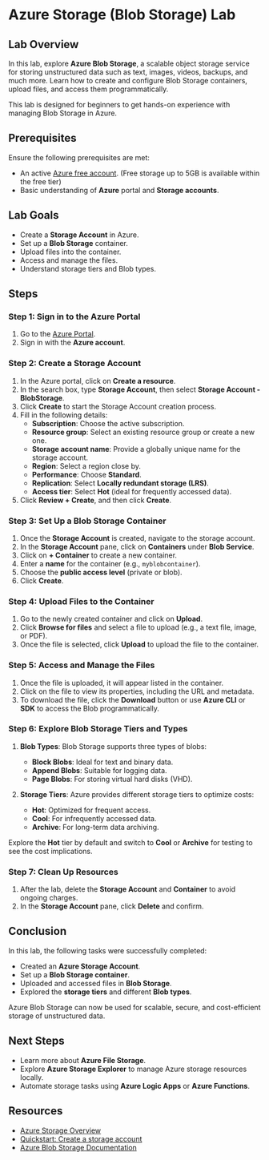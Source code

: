 # Azure Storage (Blob Storage) Lab

## Lab Overview

In this lab, explore **Azure Blob Storage**, a scalable object storage service for storing unstructured data such as text, images, videos, backups, and much more. Learn how to create and configure Blob Storage containers, upload files, and access them programmatically.

This lab is designed for beginners to get hands-on experience with managing Blob Storage in Azure.

## Prerequisites

Ensure the following prerequisites are met:

- An active [Azure free account](https://azure.microsoft.com/en-us/free/). (Free storage up to 5GB is available within the free tier)
- Basic understanding of **Azure** portal and **Storage accounts**.

## Lab Goals

- Create a **Storage Account** in Azure.
- Set up a **Blob Storage** container.
- Upload files into the container.
- Access and manage the files.
- Understand storage tiers and Blob types.

## Steps

### Step 1: Sign in to the Azure Portal
1. Go to the [Azure Portal](https://portal.azure.com/).
2. Sign in with the **Azure account**.

### Step 2: Create a Storage Account
1. In the Azure portal, click on **Create a resource**.
2. In the search box, type **Storage Account**, then select **Storage Account - BlobStorage**.
3. Click **Create** to start the Storage Account creation process.
4. Fill in the following details:
   - **Subscription**: Choose the active subscription.
   - **Resource group**: Select an existing resource group or create a new one.
   - **Storage account name**: Provide a globally unique name for the storage account.
   - **Region**: Select a region close by.
   - **Performance**: Choose **Standard**.
   - **Replication**: Select **Locally redundant storage (LRS)**.
   - **Access tier**: Select **Hot** (ideal for frequently accessed data).
5. Click **Review + Create**, and then click **Create**.

### Step 3: Set Up a Blob Storage Container
1. Once the **Storage Account** is created, navigate to the storage account.
2. In the **Storage Account** pane, click on **Containers** under **Blob Service**.
3. Click on **+ Container** to create a new container.
4. Enter a **name** for the container (e.g., `myblobcontainer`).
5. Choose the **public access level** (private or blob).
6. Click **Create**.

### Step 4: Upload Files to the Container
1. Go to the newly created container and click on **Upload**.
2. Click **Browse for files** and select a file to upload (e.g., a text file, image, or PDF).
3. Once the file is selected, click **Upload** to upload the file to the container.

### Step 5: Access and Manage the Files
1. Once the file is uploaded, it will appear listed in the container.
2. Click on the file to view its properties, including the URL and metadata.
3. To download the file, click the **Download** button or use **Azure CLI** or **SDK** to access the Blob programmatically.

### Step 6: Explore Blob Storage Tiers and Types
1. **Blob Types**: Blob Storage supports three types of blobs:
   - **Block Blobs**: Ideal for text and binary data.
   - **Append Blobs**: Suitable for logging data.
   - **Page Blobs**: For storing virtual hard disks (VHD).
   
2. **Storage Tiers**: Azure provides different storage tiers to optimize costs:
   - **Hot**: Optimized for frequent access.
   - **Cool**: For infrequently accessed data.
   - **Archive**: For long-term data archiving.

Explore the **Hot** tier by default and switch to **Cool** or **Archive** for testing to see the cost implications.

### Step 7: Clean Up Resources
1. After the lab, delete the **Storage Account** and **Container** to avoid ongoing charges.
2. In the **Storage Account** pane, click **Delete** and confirm.

## Conclusion

In this lab, the following tasks were successfully completed:
- Created an **Azure Storage Account**.
- Set up a **Blob Storage container**.
- Uploaded and accessed files in **Blob Storage**.
- Explored the **storage tiers** and different **Blob types**.

Azure Blob Storage can now be used for scalable, secure, and cost-efficient storage of unstructured data.

## Next Steps

- Learn more about **Azure File Storage**.
- Explore **Azure Storage Explorer** to manage Azure storage resources locally.
- Automate storage tasks using **Azure Logic Apps** or **Azure Functions**.

## Resources

- [Azure Storage Overview](https://docs.microsoft.com/en-us/azure/storage/common/storage-introduction)
- [Quickstart: Create a storage account](https://docs.microsoft.com/en-us/azure/storage/accounts/storage-account-quickstart)
- [Azure Blob Storage Documentation](https://docs.microsoft.com/en-us/azure/storage/blobs/)
